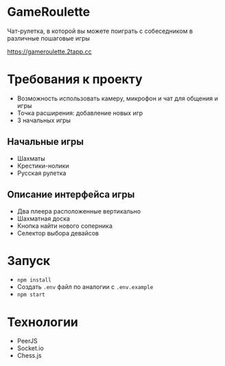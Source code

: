 # GameRoulette

Чат-рулетка, в которой вы можете поиграть с собеседником в различные пошаговые игры

https://gameroulette.2tapp.cc


# Требования к проекту

- Возможность использовать камеру, микрофон и чат для общения и игры
- Точка расширения: добавление новых игр
- 3 начальных игры

## Начальные игры
- Шахматы
- Крестики-нолики
- Русская рулетка

## Описание интерфейса игры

- Два плеера расположенные вертикально
- Шахматная доска
- Кнопка найти нового соперника
- Селектор выбора девайсов

# Запуск

- `npm install`
- Создать `.env` файл по аналогии с `.env.example`
- `npm start`

# Технологии

- PeerJS
- Socket.io
- Chess.js
